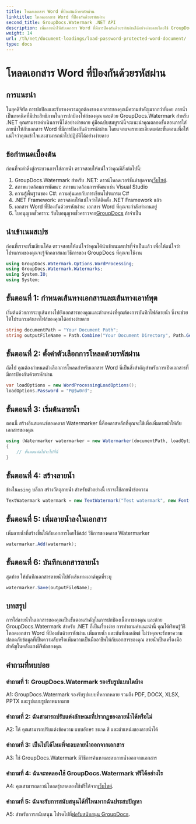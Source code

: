 ```yaml
---
title: โหลดเอกสาร Word ที่ป้องกันด้วยรหัสผ่าน
linktitle: โหลดเอกสาร Word ที่ป้องกันด้วยรหัสผ่าน
second_title: GroupDocs.Watermark .NET API
description: เพิ่มลายน้ำให้กับเอกสาร Word ที่มีการป้องกันด้วยรหัสผ่านได้อย่างง่ายดายโดยใช้ GroupDocs.Watermark สำหรับ .NET พร้อมคำแนะนำทีละขั้นตอนที่ครอบคลุมของเรา
weight: 14
url: /th/net/document-loadings/load-password-protected-word-document/
type: docs
---
```

# โหลดเอกสาร Word ที่ป้องกันด้วยรหัสผ่าน

## การแนะนำ
ในยุคดิจิทัล การปกป้องและรับรองความถูกต้องของเอกสารของคุณมีความสำคัญมากกว่าที่เคย ลายน้ำเป็นเทคนิคที่มีประสิทธิภาพในการปกป้องไฟล์ของคุณ และด้วย GroupDocs.Watermark สำหรับ .NET คุณสามารถดำเนินการนี้ได้อย่างง่ายดาย คู่มือฉบับสมบูรณ์นี้จะแนะนำคุณตลอดขั้นตอนการใส่ลายน้ำให้กับเอกสาร Word ที่มีการป้องกันด้วยรหัสผ่าน โดยแจกแจงรายละเอียดแต่ละขั้นตอนเพื่อให้แน่ใจว่าคุณเข้าใจและสามารถนำไปปฏิบัติได้อย่างง่ายดาย
## ข้อกำหนดเบื้องต้น
ก่อนที่จะดำดิ่งสู่กระบวนการใส่ลายน้ำ ตรวจสอบให้แน่ใจว่าคุณมีสิ่งต่อไปนี้:
1.  GroupDocs.Watermark สำหรับ .NET: ดาวน์โหลดเวอร์ชันล่าสุดจาก[เว็บไซต์](https://releases.groupdocs.com/Watermark/net/).
2. สภาพแวดล้อมการพัฒนา: สภาพแวดล้อมการพัฒนาเช่น Visual Studio
3. ความรู้พื้นฐานของ C#: ความคุ้นเคยกับการเขียนโปรแกรม C#
4. .NET Framework: ตรวจสอบให้แน่ใจว่าได้ติดตั้ง .NET Framework แล้ว
5. เอกสาร Word ที่ป้องกันด้วยรหัสผ่าน: เอกสาร Word ที่คุณจะกำลังทำงานอยู่
6.  ใบอนุญาตชั่วคราว: รับใบอนุญาตชั่วคราวจาก[GroupDocs](https://purchase.groupdocs.com/temporary-license/) ถ้าจำเป็น
## นำเข้าเนมสเปซ
ก่อนที่เราจะเริ่มเขียนโค้ด ตรวจสอบให้แน่ใจว่าคุณได้นำเข้าเนมสเปซที่จำเป็นแล้ว เพื่อให้แน่ใจว่าโปรแกรมของคุณจะรู้จักคลาสและวิธีการของ GroupDocs ที่คุณจะใช้งาน
```csharp
using GroupDocs.Watermark.Options.WordProcessing;
using GroupDocs.Watermark.Watermarks;
using System.IO;
using System;
```
## ขั้นตอนที่ 1: กำหนดเส้นทางเอกสารและเส้นทางเอาท์พุต
เริ่มต้นด้วยการระบุเส้นทางไปยังเอกสารของคุณและตำแหน่งที่คุณต้องการบันทึกไฟล์ลายน้ำ ซึ่งจะช่วยให้โปรแกรมค้นหาไฟล์ของคุณได้อย่างง่ายดาย
```csharp
string documentPath = "Your Document Path";
string outputFileName = Path.Combine("Your Document Directory", Path.GetFileName(documentPath));
```
## ขั้นตอนที่ 2: ตั้งค่าตัวเลือกการโหลดด้วยรหัสผ่าน
ถัดไป คุณต้องกำหนดตัวเลือกการโหลดสำหรับเอกสาร Word นี่เป็นสิ่งสำคัญสำหรับการเปิดเอกสารที่มีการป้องกันด้วยรหัสผ่าน
```csharp
var loadOptions = new WordProcessingLoadOptions();
loadOptions.Password = "P@$w0rd";
```
## ขั้นตอนที่ 3: เริ่มต้นลายน้ำ
ตอนนี้ สร้างอินสแตนซ์ของคลาส Watermarker นี่คือคลาสหลักที่คุณจะใช้เพื่อเพิ่มลายน้ำให้กับเอกสารของคุณ
```csharp
using (Watermarker watermarker = new Watermarker(documentPath, loadOptions))
{
    // ขั้นตอนต่อไปจะไปที่นี่
}
```
## ขั้นตอนที่ 4: สร้างลายน้ำ
 ข้างใน`using` บล็อก สร้างวัตถุลายน้ำ สำหรับตัวอย่างนี้ เราจะใช้ลายน้ำข้อความ
```csharp
TextWatermark watermark = new TextWatermark("Test watermark", new Font("Arial", 12));
```
## ขั้นตอนที่ 5: เพิ่มลายน้ำลงในเอกสาร
เพิ่มลายน้ำที่สร้างขึ้นให้กับเอกสารโดยใช้`Add` วิธีการของคลาส Watermarker
```csharp
watermarker.Add(watermark);
```
## ขั้นตอนที่ 6: บันทึกเอกสารลายน้ำ
สุดท้าย ให้บันทึกเอกสารลายน้ำไปยังเส้นทางเอาต์พุตที่ระบุ
```csharp
watermarker.Save(outputFileName);
```
## บทสรุป
การใส่ลายน้ำในเอกสารของคุณเป็นขั้นตอนสำคัญในการปกป้องเนื้อหาของคุณ และด้วย GroupDocs.Watermark สำหรับ .NET ก็เป็นเรื่องง่าย การทำตามคำแนะนำนี้ คุณได้เรียนรู้วิธีโหลดเอกสาร Word ที่ป้องกันด้วยรหัสผ่าน เพิ่มลายน้ำ และบันทึกผลลัพธ์ ไม่ว่าคุณจะรักษาความปลอดภัยข้อมูลที่เป็นความลับหรือเพิ่มความเป็นมืออาชีพให้กับเอกสารของคุณ ลายน้ำเป็นเครื่องมือสำคัญในคลังแสงดิจิทัลของคุณ
## คำถามที่พบบ่อย
### คำถามที่ 1: GroupDocs.Watermark รองรับรูปแบบใดบ้าง
A1: GroupDocs.Watermark รองรับรูปแบบที่หลากหลาย รวมถึง PDF, DOCX, XLSX, PPTX และรูปแบบรูปภาพมากมาย
### คำถามที่ 2: ฉันสามารถปรับแต่งลักษณะที่ปรากฏของลายน้ำได้หรือไม่
A2: ได้ คุณสามารถปรับแต่งข้อความ แบบอักษร ขนาด สี และตำแหน่งของลายน้ำได้
### คำถามที่ 3: เป็นไปได้ไหมที่จะลบลายน้ำออกจากเอกสาร
A3: ใช่ GroupDocs.Watermark มีวิธีการค้นหาและลบลายน้ำออกจากเอกสาร
### คำถามที่ 4: ฉันจะทดลองใช้ GroupDocs.Watermark ฟรีได้อย่างไร
 A4: คุณสามารถดาวน์โหลดรุ่นทดลองใช้ฟรีได้จาก[เว็บไซต์](https://releases.groupdocs.com/).
### คำถามที่ 5: ฉันจะรับการสนับสนุนได้ที่ไหนหากฉันประสบปัญหา
 A5: สำหรับการสนับสนุน โปรดไปที่[ฟอรัมสนับสนุน GroupDocs](https://forum.groupdocs.com/c/watermark/19).